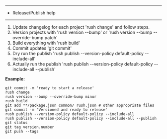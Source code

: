 --------------------------------------------------------------------------------
- Release/Publish help
--------------------------------------------------------------------------------
1. Update changelog for each project 'rush change' and follow steps.
2. Version projects with 'rush version --bump' or 'rush version --bump --override-bump patch'
3. Build everything with 'rush build'
4. Commit updates 'git commit'
5. Dry run the publish  'rush publish --version-policy default-policy --include-all'
6. Actually run the publish 'rush publish --version-policy default-policy --include-all --publish'


**Example:**

```console
git commit -m 'ready to start a release'
rush change
rush version --bump --override-bump minor
rush build
git add **/package.json common/ rush.json # other appropriate files
git commit -m 'Versioned and ready to release'
rush publish --version-policy default-policy --include-all
rush publish --version-policy default-policy --include-all --publish
git status
git tag version.number
git push --tags
```
